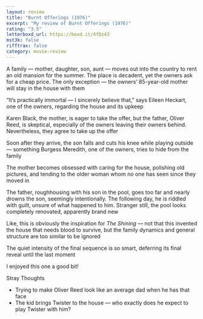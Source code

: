 ```yaml
---
layout: review
title: "Burnt Offerings (1976)"
excerpt: "My review of Burnt Offerings (1976)"
rating: "3.5"
letterboxd_url: https://boxd.it/4fDz43
mst3k: false
rifftrax: false
category: movie-review
---
```


A family — mother, daughter, son, aunt — moves out into the country to rent an old mansion for the summer. The place is decadent, yet the owners ask for a cheap price. The only exception — the owners’ 85-year-old mother will stay in the house with them

“It’s practically immortal — I sincerely believe that,” says Eileen Heckart, one of the owners, regarding the house and its upkeep

Karen Black, the mother, is eager to take the offer, but the father, Oliver Reed, is skeptical, especially of the owners leaving their owners behind. Nevertheless, they agree to take up the offer

Soon after they arrive, the son falls and cuts his knee while playing outside — something Burgess Meredith, one of the owners, tries to hide from the family

The mother becomes obsessed with caring for the house, polishing old pictures, and tending to the older woman whom no one has seen since they moved in

The father, roughhousing with his son in the pool, goes too far and nearly drowns the son, seemingly intentionally. The following day, he is riddled with guilt, unsure of what happened to him. Stranger still, the pool looks completely renovated, apparently brand new

Like, this is obviously the inspiration for <i>The Shining</i> — not that this invented the house that needs blood to survive, but the family dynamics and general structure are too similar to be ignored

The quiet intensity of the final sequence is so smart, deferring its final reveal until the last moment

I enjoyed this one a good bit!

Stray Thoughts

- Trying to make Oliver Reed look like an average dad when he has that face
- The kid brings Twister to the house — who exactly does he expect to play Twister with him?
